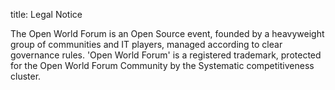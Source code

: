 title: Legal Notice

The Open World Forum is an Open Source event, founded by a heavyweight group of communities and IT players, managed according to clear governance rules.  'Open World Forum' is a registered trademark, protected for the Open World Forum Community by the Systematic competitiveness cluster.
